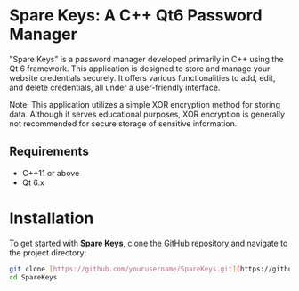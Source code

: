 # Spare Keys: A C++ Qt6 Password Manager

"Spare Keys" is a password manager developed primarily in C++ using the Qt 6 framework. This application is designed to store and manage your website credentials securely. It offers various functionalities to add, edit, and delete credentials, all under a user-friendly interface.

Note: This application utilizes a simple XOR encryption method for storing data. Although it serves educational purposes, XOR encryption is generally not recommended for secure storage of sensitive information.

## Requirements

- C++11 or above
- Qt 6.x


# Installation
To get started with **Spare Keys**, clone the GitHub repository and navigate to the project directory:

```bash
git clone [https://github.com/yourusername/SpareKeys.git](https://github.com/tvay11/SpareKeys.git)https://github.com/tvay11/SpareKeys.git
cd SpareKeys
